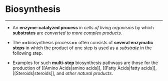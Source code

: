 # Biosynthesis
---
- An **enzyme-catalyzed process** in *cells of living organisms* by which **substrates** are *converted to more complex products*.

- The ==biosynthesis process== often consists of **several enzymatic steps** in which the product of one step is used as a *substrate* in the following step.

- Examples for such **multi-step** biosynthesis pathways are those  for the production of [[Amino Acids|amino acids]], [[Fatty Acids|fatty acids]], [[Steroids|steroids]], and *other natural products*.